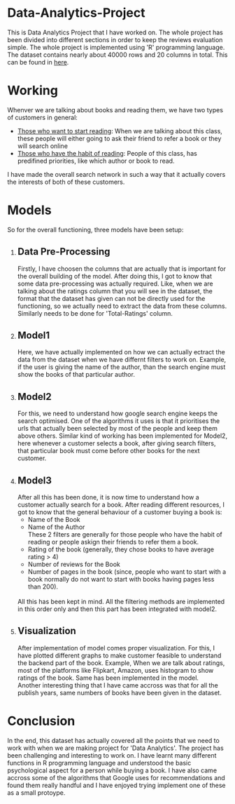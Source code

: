 # Data-Analytics-Project

This is Data Analytics Project that I have worked on. The whole project has been divided into different sections in order to keep the reviews evaluation simple. The whole project 
is implemented using 'R' programming language. The dataset contains nearly about 40000 rows and 20 columns in total. This can be found in <a href="https://www.kaggle.com/jealousleopard/goodreadsbooks">here</a>.

<h1>Working</h1>
Whenver we are talking about books and reading them, we have two types of customers in general:
<ul>
  <li><ins>Those who want to start reading</ins>: When we are talking about this class, these people will either going to ask their friend to refer a book or they will search online</li>
  <li><ins>Those who have the habit of reading</ins>: People of this class, has predifined priorities, like which author or book to read.</li>
</ul>
I have made the overall search network in such a way that it actually covers the interests of both of these customers.
<h1>Models</h1>
So for the overall functioning, three models have been setup:
<ol>
  <li><h2>Data Pre-Processing</h2>
  Firstly, I have choosen the columns that are actually that is important for the overall building of the model. After doing this, I got to know that some data pre-processing was
  actually required. Like, when we are talking about the ratings column that you will see in the dataset, the format that the dataset has given can not be directly used for the
  functioning, so we actually need to extract the data from these columns. Similarly needs to be done for 'Total-Ratings' column.
  </li>
<li>
  <h2>Model1</h2>
  Here, we have actually implemented on how we can actually ectract the data from the dataset when we have differnt filters to work on. Example, if the user is giving the name of
  the author, than the search engine must show the books of that particular author.
</li>
<li>
  <h2>Model2</h2>
  For this, we need to understand how google search engine keeps the search optimised. One of the algorithms it uses is that it prioritises the urls that actually been selected by
  most of the people and keep them above others. Similar kind of working has been implemented for Model2, here whenever a customer selects a book, after giving search filters, that
  particular book must come before other books for the next customer.
</li>
<li>
  <h2>Model3</h2>
  After all this has been done, it is now time to understand how a customer actually search for a book. After reading different resources, I got to know that the general 
  behaviour of a customer buying a book is:
  <ul>
    <li>Name of the Book</li>
    <li>Name of the Author</li>
    These 2 filters are generally for those people who have the habit of reading or people askign their friends to refer them a book.
    <li>Rating of the book (generally, they chose books to have average rating > 4)</li>
    <li>Number of reviews for the Book</li>
    <li>Number of pages in the book (since, people who want to start with a book normally do not want to start with books having pages less than 200).</li>
  </ul>
  <br/> All this has been kept in mind. All the filtering methods are implemented in this order only and then this part has been integrated with model2.
</li>
<li>
 <h2>Visualization</h2>
 After implementation of model comes proper visualization. For this, I have plotted different graphs to make customer feasible to understand the backend part of the book.
 Example, When we are talk about ratings, most of the platforms like Flipkart, Amazon, uses histogram to show ratings of the book. Same has been implemented in the model.
 <br/> Another interesting thing that I have came accross was that for all the publish years, same numbers of books have been given in the dataset.
</li>
</ol>
<h1>Conclusion</h1>
In the end, this dataset has actually covered all the points that we need to work with when we are making project for 'Data Analytics'. The project has been challenging and
interesting to work on. I have learnt many different functions in R programming language and understood the basic psychological aspect for a person while buying a book. I have
also came accross some of the algorithms that Google uses for recommendations and found them really handful and I have enjoyed trying implement one of these as a small protoype.
